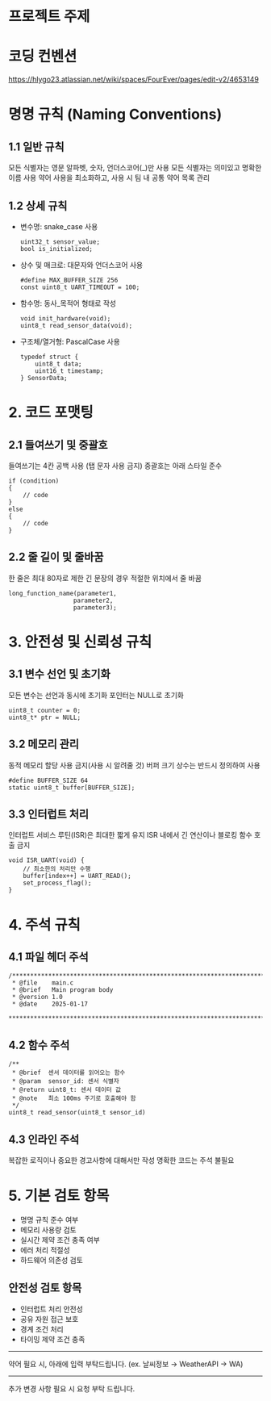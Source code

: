 # 프로젝트 주제



# 코딩 컨벤션

https://hlygo23.atlassian.net/wiki/spaces/FourEver/pages/edit-v2/4653149

# 명명 규칙 (Naming Conventions)

## 1.1 일반 규칙

모든 식별자는 영문 알파벳, 숫자, 언더스코어(_)만 사용
모든 식별자는 의미있고 명확한 이름 사용
약어 사용을 최소화하고, 사용 시 팀 내 공통 약어 목록 관리

## 1.2 상세 규칙

- 변수명: snake_case 사용

  ```
  uint32_t sensor_value;
  bool is_initialized;
  ```

- 상수 및 매크로: 대문자와 언더스코어 사용

  ```
  #define MAX_BUFFER_SIZE 256
  const uint8_t UART_TIMEOUT = 100;
  ```

- 함수명: 동사_목적어 형태로 작성

  ```
  void init_hardware(void);
  uint8_t read_sensor_data(void);
  ```

- 구조체/열거형: PascalCase 사용

  ```
  typedef struct {
      uint8_t data;
      uint16_t timestamp;
  } SensorData;
  ```

# 2. 코드 포맷팅

## 2.1 들여쓰기 및 중괄호

들여쓰기는 4칸 공백 사용 (탭 문자 사용 금지)
중괄호는 아래 스타일 준수

```
if (condition)
{
    // code
}
else
{
    // code
}
```

## 2.2 줄 길이 및 줄바꿈

한 줄은 최대 80자로 제한
긴 문장의 경우 적절한 위치에서 줄 바꿈

```
long_function_name(parameter1,
                  parameter2,
                  parameter3);
```

# 3. 안전성 및 신뢰성 규칙

## 3.1 변수 선언 및 초기화

모든 변수는 선언과 동시에 초기화
포인터는 NULL로 초기화

```
uint8_t counter = 0;
uint8_t* ptr = NULL;
```

## 3.2 메모리 관리

동적 메모리 할당 사용 금지(사용 시 알려줄 것)
버퍼 크기 상수는 반드시 정의하여 사용

```
#define BUFFER_SIZE 64
static uint8_t buffer[BUFFER_SIZE];
```



## 3.3 인터럽트 처리

인터럽트 서비스 루틴(ISR)은 최대한 짧게 유지
ISR 내에서 긴 연산이나 블로킹 함수 호출 금지

```
void ISR_UART(void) {
    // 최소한의 처리만 수행
    buffer[index++] = UART_READ();
    set_process_flag();
}
```

# 4. 주석 규칙

## 4.1 파일 헤더 주석

```
/*******************************************************************************
 * @file    main.c
 * @brief   Main program body
 * @version 1.0
 * @date    2025-01-17
 ******************************************************************************/
```

## 4.2 함수 주석

```
/**
 * @brief  센서 데이터를 읽어오는 함수
 * @param  sensor_id: 센서 식별자
 * @return uint8_t: 센서 데이터 값
 * @note   최소 100ms 주기로 호출해야 함
 */
uint8_t read_sensor(uint8_t sensor_id)
```

## 4.3 인라인 주석

복잡한 로직이나 중요한 경고사항에 대해서만 작성
명확한 코드는 주석 불필요

# 5. 기본 검토 항목

- 명명 규칙 준수 여부
- 메모리 사용량 검토
- 실시간 제약 조건 충족 여부
- 에러 처리 적절성
- 하드웨어 의존성 검토

## 안전성 검토 항목

- 인터럽트 처리 안전성
- 공유 자원 접근 보호
- 경계 조건 처리
- 타이밍 제약 조건 충족



------

약어 필요 시, 아래에 입력 부탁드립니다. (ex. 날씨정보 →  WeatherAPI → WA)









------

추가 변경 사항 필요 시 요청 부탁 드립니다.

